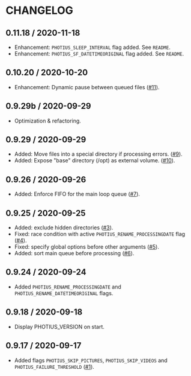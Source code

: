 # CHANGELOG

## 0.11.18 / 2020-11-18

- Enhancement: `PHOTIUS_SLEEP_INTERVAL` flag added. See `README`.
- Enhancement: `PHOTIUS_SF_DATETIMEORIGINAL` flag added. See `README`.

## 0.10.20 / 2020-10-20

- Enhancement: Dynamic pause between queued files ([#11](https://github.com/alecpetrosky/photius-docker/issues/11)).

## 0.9.29b / 2020-09-29

- Optimization & refactoring.

## 0.9.29 / 2020-09-29

- Added: Move files into a special directory if processing errors. ([#9](https://github.com/alecpetrosky/photius-docker/issues/9)).
- Added: Expose "base" directory (/opt) as external volume. ([#10](https://github.com/alecpetrosky/photius-docker/issues/10)).

## 0.9.26 / 2020-09-26

- Added: Enforce FIFO for the main loop queue ([#7](https://github.com/alecpetrosky/photius-docker/issues/7)).

## 0.9.25 / 2020-09-25

- Added: exclude hidden directories ([#3](https://github.com/alecpetrosky/photius-docker/issues/3)).
- Fixed: race condition with active `PHOTIUS_RENAME_PROCESSINGDATE` flag ([#4](https://github.com/alecpetrosky/photius-docker/issues/4)).
- Fixed: specify global options before other arguments ([#5](https://github.com/alecpetrosky/photius-docker/issues/5)).
- Added: sort main queue before processing ([#6](https://github.com/alecpetrosky/photius-docker/issues/6)).

## 0.9.24 / 2020-09-24

- Added `PHOTIUS_RENAME_PROCESSINGDATE` and `PHOTIUS_RENAME_DATETIMEORIGINAL` flags.

## 0.9.18 / 2020-09-18

- Display PHOTIUS_VERSION on start.

## 0.9.17 / 2020-09-17

- Added flags `PHOTIUS_SKIP_PICTURES`, `PHOTIUS_SKIP_VIDEOS` and `PHOTIUS_FAILURE_THRESHOLD` ([#1](https://github.com/alecpetrosky/photius-docker/issues/1)).

